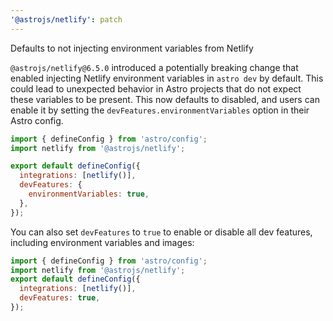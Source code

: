 ```yaml
---
'@astrojs/netlify': patch
---
```


Defaults to not injecting environment variables from Netlify

`@astrojs/netlify@6.5.0` introduced a potentially breaking change that enabled injecting Netlify environment variables in `astro dev` by default. This could lead to unexpected behavior in Astro projects that do not expect these variables to be present. This now defaults to disabled, and users can enable it by setting the `devFeatures.environmentVariables` option in their Astro config. 

```js
import { defineConfig } from 'astro/config';
import netlify from '@astrojs/netlify';

export default defineConfig({
  integrations: [netlify()],
  devFeatures: {
    environmentVariables: true,
  },
});
```

You can also set `devFeatures` to `true` to enable or disable all dev features, including environment variables and images:

```js
import { defineConfig } from 'astro/config';
import netlify from '@astrojs/netlify';
export default defineConfig({
  integrations: [netlify()],
  devFeatures: true,
});
```
